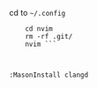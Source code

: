 cd to ```~/.config```

``` git clone git@github.com:Maikittitee/nvim.conf.git nvim
    cd nvim
    rm -rf .git/
    nvim ```

    

:MasonInstall clangd
